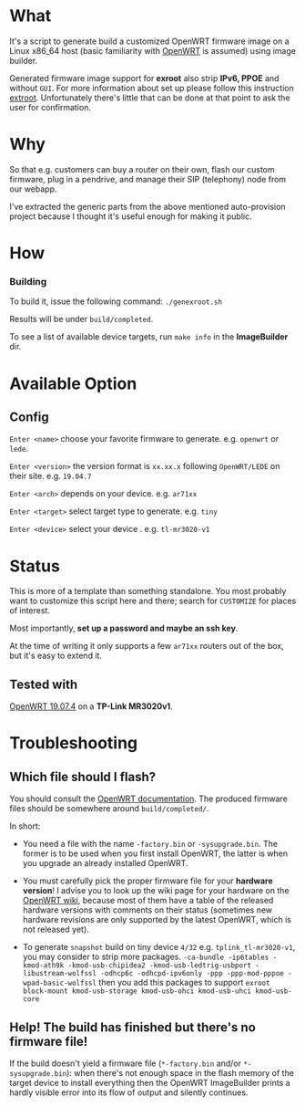 # What

It's a script to generate build a customized OpenWRT firmware image on a Linux x86_64 host
(basic familiarity with [OpenWRT](https://wiki.openwrt.org/doc/howto/user.beginner)
is assumed) using image builder.

Generated firmware image support for **exroot** also strip **IPv6, PPOE** and without `GUI`.
For more information about set up please follow this instruction [extroot](http://wiki.openwrt.org/doc/howto/extroot). Unfortunately there's little that can be done at that point to ask the user for confirmation.

# Why

So that e.g. customers can buy a router on their own, flash our custom
firmware, plug in a pendrive, and manage their SIP (telephony) node
from our webapp.

I've extracted the generic parts from the above mentioned auto-provision
project because I thought it's useful enough for making it public.

# How
### Building

To build it, issue the following command: `./genexroot.sh`

Results will be under `build/completed`.

To see a list of available device targets, run `make info` in the **ImageBuilder** dir.

# Available Option
## Config

`Enter <name>` choose your favorite firmware to generate. e.g. `openwrt` or `lede`.

`Enter <version>` the version format is `xx.xx.x` following `OpenWRT/LEDE` on their site. e.g. `19.04.7`

`Enter <arch>` depends on your device. e.g. `ar71xx`

`Enter <target>` select target type to generate. e.g. `tiny`

`Enter <device>` select your device . e.g. `tl-mr3020-v1`

# Status

This is more of a template than something standalone. You most
probably want to customize this script here and there; search for
`CUSTOMIZE` for places of interest.

Most importantly, **set up a password and maybe an ssh key**.

At the time of writing it only supports a few `ar71xx` routers out of the box,
but it's easy to extend it.

## Tested with

[OpenWRT 19.07.4](https://downloads.openwrt.org/releases/)
on a **TP-Link MR3020v1**.

# Troubleshooting

## Which file should I flash?

You should consult the [OpenWRT documentation](https://wiki.openwrt.org/doc/howto/user.beginner).
The produced firmware files should be somewhere around ```build/completed/```.

In short:

* You need a file with the name ```-factory.bin``` or ```-sysupgrade.bin```. The former is to
  be used when you first install OpenWRT, the latter is when you upgrade an already installed
  OpenWRT.

* You must carefully pick the proper firmware file for your **hardware version**! I advise you
  to look up the wiki page for your hardware on the [OpenWRT wiki](https://wiki.openwrt.org),
  because most of them have a table of the released hardware versions with comments on their
  status (sometimes new hardware revisions are only supported by the latest OpenWRT, which is
  not released yet).

* To generate `snapshot` build on tiny device `4/32` e.g. `tplink_tl-mr3020-v1`, you may consider
  to strip more packages.
  `-ca-bundle -ip6tables -kmod-ath9k -kmod-usb-chipidea2 -kmod-usb-ledtrig-usbport -libustream-wolfssl
   -odhcp6c -odhcpd-ipv6only -ppp -ppp-mod-pppoe -wpad-basic-wolfssl`
  then you add this packages to support `exroot`
   `block-mount kmod-usb-storage kmod-usb-ohci kmod-usb-uhci kmod-usb-core`
  

## Help! The build has finished but there's no firmware file!

If the build doesn't yield a firmware file (```*-factory.bin``` and/or ```*-sysupgrade.bin```):
when there's not enough space in the flash memory of the target device to install everything
then the OpenWRT ImageBuilder prints a hardly visible error into its flow of output and
silently continues.